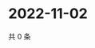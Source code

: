 # 2022-11-02

共 0 条

<!-- BEGIN WEIBO -->
<!-- 最后更新时间 Wed Nov 02 2022 17:17:11 GMT+0800 (China Standard Time) -->

<!-- END WEIBO -->
